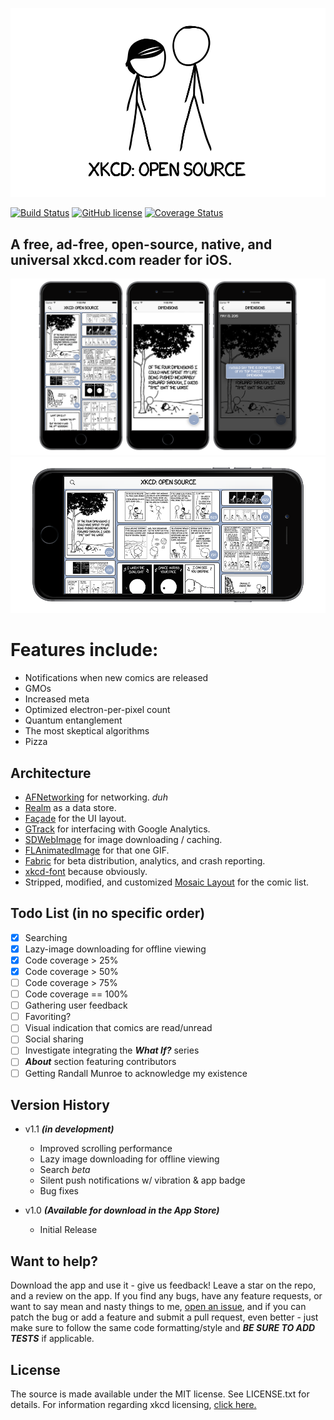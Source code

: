 
![Banner](Screenshots/banner.png)

[![Build Status](https://travis-ci.org/mamaral/xkcd-Open-Source.svg)](https://travis-ci.org/mamaral/xkcd-Open-Source)
[![GitHub license](https://img.shields.io/github/license/mashape/apistatus.svg)]()
[![Coverage Status](https://coveralls.io/repos/mamaral/xkcd-Open-Source/badge.svg?branch=v1.1)](https://coveralls.io/r/mamaral/xkcd-Open-Source?branch=v1.1)

## A free, ad-free, open-source, native, and universal xkcd.com reader for iOS.


![portrait](Screenshots/demo.png)
![landscape](Screenshots/demo_landscape.png)

# Features include:

- Notifications when new comics are released
- GMOs
- Increased meta
- Optimized electron-per-pixel count
- Quantum entanglement
- The most skeptical algorithms
- Pizza

## Architecture

- [AFNetworking](https://github.com/AFNetworking/AFNetworking) for networking. *duh*
- [Realm](https://github.com/realm/realm-cocoa) as a data store.
- [Façade](https://github.com/mamaral/Facade) for the UI layout.
- [GTrack](https://github.com/gemr/GTrack) for interfacing with Google Analytics.
- [SDWebImage](https://github.com/rs/SDWebImage) for image downloading / caching.
- [FLAnimatedImage](https://github.com/Flipboard/FLAnimatedImage) for that one GIF.
- [Fabric](https://get.fabric.io/) for beta distribution, analytics, and crash reporting.
- [xkcd-font](https://github.com/ipython/xkcd-font) because obviously.
- Stripped, modified, and customized [Mosaic Layout](https://github.com/betzerra/MosaicLayout) for the comic list.

## Todo List (in no specific order)

- [x] Searching
- [x] Lazy-image downloading for offline viewing
- [x] Code coverage > 25%
- [x] Code coverage > 50%
- [ ] Code coverage > 75%
- [ ] Code coverage == 100%
- [ ] Gathering user feedback
- [ ] Favoriting?
- [ ] Visual indication that comics are read/unread
- [ ] Social sharing
- [ ] Investigate integrating the ***What If?*** series
- [ ] ***About*** section featuring contributors
- [ ] Getting Randall Munroe to acknowledge my existence

## Version History
- v1.1 ***(in development)***
	- Improved scrolling performance
	- Lazy image downloading for offline viewing
	- Search *beta*
	- Silent push notifications w/ vibration & app badge
	- Bug fixes

- v1.0 ***(Available for download in the App Store)***
	- Initial Release

## Want to help?

Download the app and use it - give us feedback! Leave a star on the repo, and a review on the app. If you find any bugs, have any feature requests, or want to say mean and nasty things to me, [open an issue](https://github.com/mamaral/xkcd-Open-Source/issues/new), and if you can patch the bug or add a feature and submit a pull request, even better - just make sure to follow the same code formatting/style and ***BE SURE TO ADD TESTS*** if applicable.


## License

The source is made available under the MIT license. See LICENSE.txt for details. For information regarding xkcd licensing, [click here.](http://xkcd.com/license.html)

